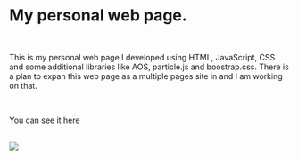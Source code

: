 # My personal web page.
<br>

This is my personal web page I developed using HTML, JavaScript, CSS and some additional libraries like AOS, particle.js and boostrap.css. There is a plan to expan this web page as a multiple pages site in and I am working on that.

<br>

You can see it [here](https://bndissanayaka.github.io/personal-web-page)

<br>
<image src="images/reviewApp.PNG">
